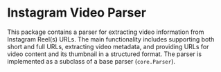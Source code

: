 # Instagram Video Parser
This package contains a parser for extracting video information from Instagram Reel(s) URLs. The main functionality includes supporting both short and full URLs, extracting video metadata, and providing URLs for video content and its thumbnail in a structured format. The parser is implemented as a subclass of a base parser (`core.Parser`).
